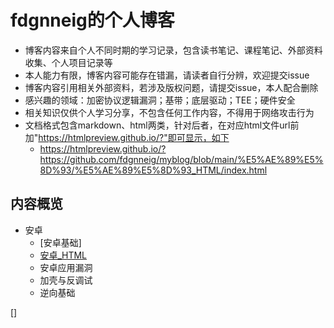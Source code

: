 # fdgnneig的个人博客
- 博客内容来自个人不同时期的学习记录，包含读书笔记、课程笔记、外部资料收集、个人项目记录等
- 本人能力有限，博客内容可能存在错漏，请读者自行分辨，欢迎提交issue
- 博客内容引用相关外部资料，若涉及版权问题，请提交issue，本人配合删除
- 感兴趣的领域：加密协议逻辑漏洞；基带；底层驱动；TEE；硬件安全
- 相关知识仅供个人学习分享，不包含任何工作内容，不得用于网络攻击行为
- 文档格式包含markdown、html两类，针对后者，在对应html文件url前加"https://htmlpreview.github.io/?"即可显示，如下
  - https://htmlpreview.github.io/?https://github.com/fdgnneig/myblog/blob/main/%E5%AE%89%E5%8D%93/%E5%AE%89%E5%8D%93_HTML/index.html
## 内容概览
- 安卓
  - [安卓基础]
  - [安卓_HTML](https://github.com/fdgnneig/myblog/blob/main/%E5%AE%89%E5%8D%93/%E5%AE%89%E5%8D%93_HTML/)
  - 安卓应用漏洞
  - 加壳与反调试
  - 逆向基础


[]